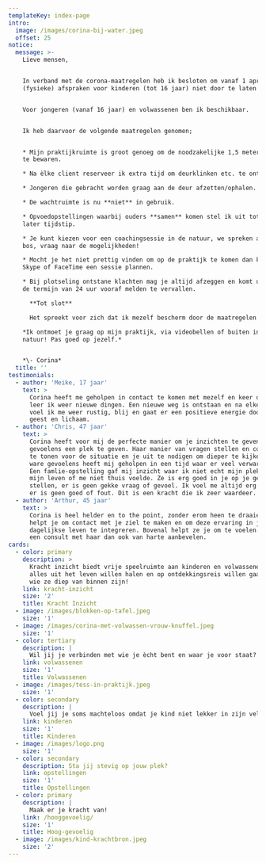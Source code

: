 ```yaml
---
templateKey: index-page
intro:
  image: /images/corina-bij-water.jpeg
  offset: 25
notice:
  message: >-
    Lieve mensen, 


    In verband met de corona-maatregelen heb ik besloten om vanaf 1 april a.s.
    (fysieke) afspraken voor kinderen (tot 16 jaar) niet door te laten gaan. 


    Voor jongeren (vanaf 16 jaar) en volwassenen ben ik beschikbaar.


    Ik heb daarvoor de volgende maatregelen genomen;


    * Mijn praktijkruimte is groot genoeg om de noodzakelijke 1,5 meter afstand
    te bewaren.

    * Na èlke client reserveer ik extra tijd om deurklinken etc. te ontsmetten.

    * Jongeren die gebracht worden graag aan de deur afzetten/ophalen.

    * De wachtruimte is nu **niet** in gebruik.

    * Opvoedopstellingen waarbij ouders **samen** komen stel ik uit tot een
    later tijdstip.

    * Je kunt kiezen voor een coachingsessie in de natuur, we spreken af in het
    bos, vraag naar de mogelijkheden!

    * Mocht je het niet prettig vinden om op de praktijk te komen dan kunnen via
    Skype of FaceTime een sessie plannen.

    * Bij plotseling ontstane klachten mag je altijd afzeggen en komt uiteraard
    de termijn van 24 uur vooraf melden te vervallen.

      **Tot slot**

      Het spreekt voor zich dat ik mezelf bescherm door de maatregelen op te volgen die door het RIVM gesteld zijn. Ik behoud mezelf ook het recht om afspraken af te zeggen wanneer ik zelf klachten krijg. 

    *Ik ontmoet je graag op mijn praktijk, via videobellen of buiten in de
    natuur! Pas goed op jezelf.*


    *\- Corina*
  title: ''
testimonials:
  - author: 'Meike, 17 jaar'
    text: >
      Corina heeft me geholpen in contact te komen met mezelf en keer op keer
      leer ik weer nieuwe dingen. Een nieuwe weg is ontstaan en na elke sessie
      voel ik me weer rustig, blij en gaat er een positieve energie door mijn
      geest en lichaam.
  - author: 'Chris, 47 jaar'
    text: >
      Corina heeft voor mij de perfecte manier om je inzichten te geven en je
      gevoelens een plek te geven. Haar manier van vragen stellen en compassie
      te tonen voor de situatie en je uit te nodigen om dieper te kijken naar de
      ware gevoelens heeft mij geholpen in een tijd waar er veel verwarring was.
      Een famlie-opstelling gaf mij inzicht waar ik niet echt mijn plek innam in
      mijn leven of me niet thuis voelde. Ze is erg goed in je op je gemak
      stellen, er is geen gekke vraag of gevoel. Ik voel me altijd erg veilig,
      er is geen goed of fout. Dit is een kracht die ik zeer waardeer. 
  - author: 'Arthur, 45 jaar'
    text: >
      Corina is heel helder en to the point, zonder erom heen te draaien. Ze
      helpt je om contact met je ziel te maken en om deze ervaring in je
      dagelijkse leven te integreren. Bovenal helpt ze je om te voelen. Ik kan
      een consult met haar dan ook van harte aanbevelen.
cards:
  - color: primary
    description: >
      Kracht inzicht biedt vrije speelruimte aan kinderen en volwassenen die
      alles uit het leven willen halen en op ontdekkingsreis willen gaan naar
      wie ze diep van binnen zijn!
    link: kracht-inzicht
    size: '2'
    title: Kracht Inzicht
  - image: /images/blokken-op-tafel.jpeg
    size: '1'
  - image: /images/corina-met-volwassen-vrouw-knuffel.jpeg
    size: '1'
  - color: tertiary
    description: |
      Wil jij je verbinden met wie je ècht bent en waar je voor staat?
    link: volwassenen
    size: '1'
    title: Volwassenen
  - image: /images/tess-in-praktijk.jpeg
    size: '1'
  - color: secondary
    description: |
      Voel jij je soms machteloos omdat je kind niet lekker in zijn vel zit?
    link: kinderen
    size: '1'
    title: Kinderen
  - image: /images/logo.png
    size: '1'
  - color: secondary
    description: Sta jij stevig op jouw plek?
    link: opstellingen
    size: '1'
    title: Opstellingen
  - color: primary
    description: |
      Maak er je kracht van!
    link: /hooggevoelig/
    size: '1'
    title: Hoog-gevoelig
  - image: /images/kind-krachtbron.jpeg
    size: '2'
---
```

